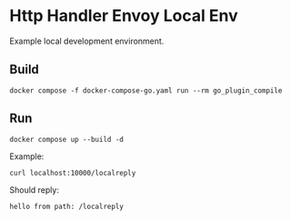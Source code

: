 # Http Handler Envoy Local Env

Example local development environment.

## Build

    docker compose -f docker-compose-go.yaml run --rm go_plugin_compile

## Run

    docker compose up --build -d

Example:

    curl localhost:10000/localreply

Should reply:

    hello from path: /localreply

